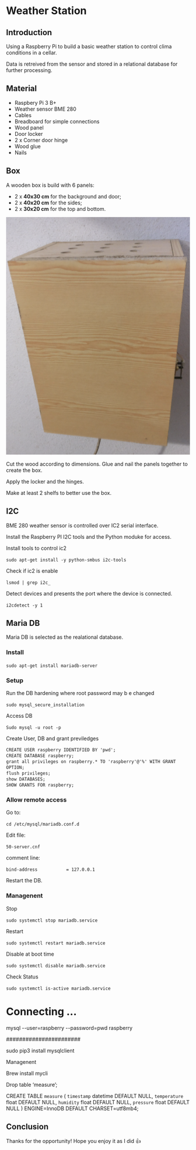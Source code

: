 # Weather Station


## Introduction

Using a Raspberry Pi to build a basic weather station to control clima conditions in a cellar.

Data is retreived from the sensor and stored in a relational database for further processing.

## Material

* Raspbery Pi 3 B+
* Weather sensor BME 280
* Cables
* Breadboard for simple connections
* Wood panel
* Door locker
* 2 x Corner door hinge
* Wood glue
* Nails


## Box

 A wooden box is build with 6 panels:
 
 * 2 x **40x30 cm** for the background and door;
 * 2 x **40x20 cm** for the sides;
 * 2 x **30x20 cm** for the top and bottom. 

![box](box.png)

Cut the wood according to dimensions. Glue and nail the panels together to create the box.

Apply the locker and the hinges.

Make at least 2 shelfs to better use the box.


## I2C

BME 280 weather sensor is controlled over IC2 serial interface.

Install the Raspberry PI I2C tools and the Python moduke for access.

Install tools to control ic2

```sudo apt-get install -y python-smbus i2c-tools```

Check if ic2 is enable

```lsmod | grep i2c_```

Detect devices and presents the port where the device is connected.

```i2cdetect -y 1```



## Maria DB

Maria DB is selected as the realational database.


### Install ###

```sudo apt-get install mariadb-server```

### Setup ####

Run the DB hardening where root password may b e changed

```sudo mysql_secure_installation```

Access DB

```Sudo mysql -u root -p```

Create User, DB and grant previledges


```
CREATE USER raspberry IDENTIFIED BY 'pwd';
CREATE DATABASE raspberry;
grant all privileges on raspberry.* TO 'raspberry'@'%' WITH GRANT OPTION;
flush privileges;
show DATABASES;
SHOW GRANTS FOR raspberry;
```

### Allow remote access

Go to:

```cd /etc/mysql/mariadb.conf.d```

Edit file:

```50-server.cnf```

comment line:

```bind-address           = 127.0.0.1```

Restart the DB.


### Managenent ###

Stop

```sudo systemctl stop mariadb.service```

Restart

```sudo systemctl restart mariadb.service``` 

Disable at boot time

```sudo systemctl disable mariadb.service```

Check Status

```sudo systemctl is-active mariadb.service``` 














# Connecting ...
mysql --user=raspberry --password=pwd raspberry




#######################

sudo pip3 install mysqlclient












Managenent

Brew install mycli



Drop table ‘measure’;

CREATE TABLE `measure` (
  `timestamp` datetime DEFAULT NULL,
  `temperature` float DEFAULT NULL,
  `humidity` float DEFAULT NULL,
  `pressure` float DEFAULT NULL
) ENGINE=InnoDB DEFAULT CHARSET=utf8mb4;




## Conclusion

Thanks for the opportunity!
Hope you enjoy it as I did :+1: 

